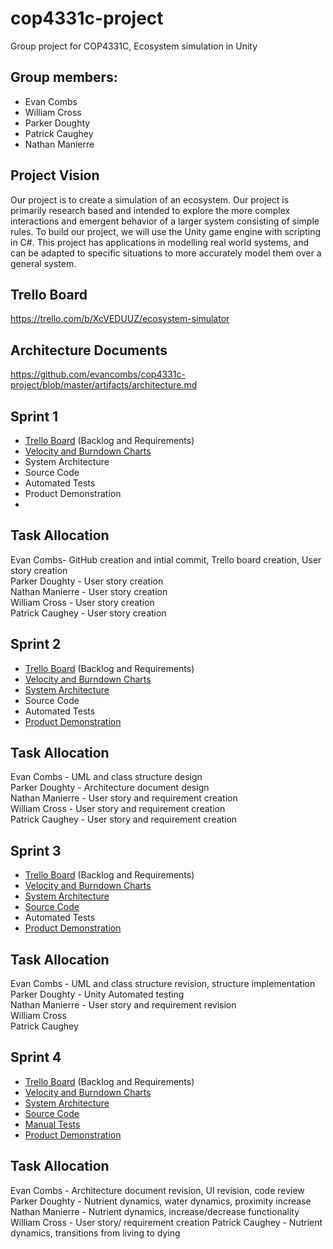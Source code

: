 # cop4331c-project
Group project for COP4331C, Ecosystem simulation in Unity
## Group members:
*  Evan Combs
*  William Cross
*  Parker Doughty
*  Patrick Caughey
*  Nathan Manierre

## Project Vision
  Our project is to create a simulation of an ecosystem. Our project is primarily research based and intended to explore the more complex interactions and emergent behavior of a larger system consisting of simple rules. To build our project, we will use the Unity game engine with scripting in C#. This project has applications in modelling real world systems, and can be adapted to specific situations to more accurately model them over a general system.

## Trello Board
https://trello.com/b/XcVEDUUZ/ecosystem-simulator

## Architecture Documents
https://github.com/evancombs/cop4331c-project/blob/master/artifacts/architecture.md

## Sprint 1
* [Trello Board](https://trello.com/b/XcVEDUUZ/ecosystem-simulator) (Backlog and Requirements)
* [Velocity and Burndown Charts](https://docs.google.com/spreadsheets/d/e/2PACX-1vTWv59felb5VjRtzS7UCFbkThuE2Kudxh2kNLSrGbeKQ8T4SR0ta61bIFMW9M0_Hsvi4_lUGInJ21a8/pubhtml)
* System Architecture
* Source Code
* Automated Tests
* Product Demonstration
*
## Task Allocation
Evan Combs- GitHub creation and intial commit, Trello board creation, User story creation  
Parker Doughty - User story creation  
Nathan Manierre - User story creation  
William Cross - User story creation  
Patrick Caughey - User story creation  

## Sprint 2
* [Trello Board](https://trello.com/b/XcVEDUUZ/ecosystem-simulator) (Backlog and Requirements)
* [Velocity and Burndown Charts](https://docs.google.com/spreadsheets/d/e/2PACX-1vTWv59felb5VjRtzS7UCFbkThuE2Kudxh2kNLSrGbeKQ8T4SR0ta61bIFMW9M0_Hsvi4_lUGInJ21a8/pubhtml)
* [System Architecture](https://github.com/evancombs/cop4331c-project/blob/testing/artifacts/architecture.md)
* Source Code
* Automated Tests
* [Product Demonstration](https://www.youtube.com/watch?v=VdEKc7bXGfs&feature=youtu.be)

## Task Allocation
Evan Combs - UML and class structure design  
Parker Doughty - Architecture document design  
Nathan Manierre - User story and requirement creation  
William Cross - User story and requirement creation  
Patrick Caughey - User story and requirement creation  

## Sprint 3
* [Trello Board](https://trello.com/b/XcVEDUUZ/ecosystem-simulator) (Backlog and Requirements)
* [Velocity and Burndown Charts](https://docs.google.com/spreadsheets/d/e/2PACX-1vTWv59felb5VjRtzS7UCFbkThuE2Kudxh2kNLSrGbeKQ8T4SR0ta61bIFMW9M0_Hsvi4_lUGInJ21a8/pubhtml)
* [System Architecture](https://github.com/evancombs/cop4331c-project/blob/master/artifacts/architecture.md)
* [Source Code](https://github.com/evancombs/cop4331c-project/tree/master/Ecosystem%20Simulator/Assets/Scripts)
* Automated Tests
* [Product Demonstration](https://www.youtube.com/watch?v=pz487Nl2l78&feature=youtu.be)

## Task Allocation
Evan Combs - UML and class structure revision, structure implementation  
Parker Doughty - Unity Automated testing  
Nathan Manierre - User story and requirement revision  
William Cross  
Patrick Caughey  

## Sprint 4
* [Trello Board](https://trello.com/b/XcVEDUUZ/ecosystem-simulator) (Backlog and Requirements)
* [Velocity and Burndown Charts](https://docs.google.com/spreadsheets/d/e/2PACX-1vTWv59felb5VjRtzS7UCFbkThuE2Kudxh2kNLSrGbeKQ8T4SR0ta61bIFMW9M0_Hsvi4_lUGInJ21a8/pubhtml)
* [System Architecture](https://github.com/evancombs/cop4331c-project/blob/master/artifacts/architecture.md)
* [Source Code](https://github.com/evancombs/cop4331c-project/tree/master/Ecosystem%20Simulator/Assets/Scripts)
* [Manual Tests](https://github.com/evancombs/cop4331c-project/tree/master/tests)
* [Product Demonstration](https://www.youtube.com/watch?v=MsrJ7zlNoA0&feature=youtu.be)

## Task Allocation
Evan Combs - Architecture document revision, UI revision, code review
Parker Doughty - Nutrient dynamics, water dynamics, proximity increase
Nathan Manierre - Nutrient dynamics, increase/decrease functionality
William Cross - User story/ requirement creation
Patrick Caughey - Nutrient dynamics, transitions from living to dying
